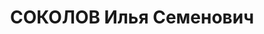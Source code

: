 ---
title: СОКОЛОВ Илья Семенович
description: "Род. в 1899, Костромская губ., г. Кострома. Проживал: Ярославская обл.,\
  \ Угличский р-н, г. Углич, Набережная, 6. Угличский райисполком, Председатель \n\
  \  Арестован 09.06.1937. Обв. по ст. 58-7, 58-8, 58-11. Приговор: ВК ВС СССР, 29.12.1937\
  \ – ВМН. Расстрелян 30.12.1937. \n  Реабилитирован ВК ВС СССР 14.01.1958"
---
